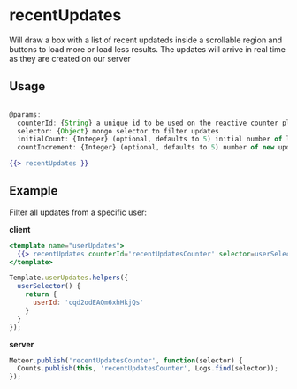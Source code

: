 # recentUpdates
Will draw a box with a list of recent updateds inside a scrollable region and buttons to load more or load less results. 
The updates will arrive in real time as they are created on our server

## Usage
```js

@params:
  counterId: {String} a unique id to be used on the reactive counter plublication
  selector: {Object} mongo selector to filter updates
  initialCount: {Integer} (optional, defaults to 5) initial number of loaded updates
  countIncrement: {Integer} (optional, defaults to 5) number of new updates loaded per request
```

```handlebars
{{> recentUpdates }}
```

## Example
Filter all updates from a specific user:

**client**
```handlebars
<template name="userUpdates">
  {{> recentUpdates counterId='recentUpdatesCounter' selector=userSelector initialCount=20}}
</template>
```

```js
Template.userUpdates.helpers({
  userSelector() {
    return {
      userId: 'cqd2odEAQm6xhHkjQs'
    }
  }
});
```

**server**
```js
Meteor.publish('recentUpdatesCounter', function(selector) {
  Counts.publish(this, 'recentUpdatesCounter', Logs.find(selector));
});
```
